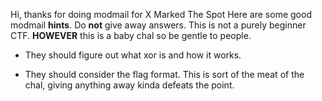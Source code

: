Hi, thanks for doing modmail for X Marked The Spot
Here are some good modmail **hints**.
Do **not** give away answers.
This is not a purely beginner CTF.
**HOWEVER** this is a baby chal so be gentle to people.

* They should figure out what xor is and how it works.

* They should consider the flag format.
This is sort of the meat of the chal, giving anything away kinda defeats the point.
